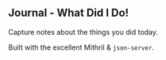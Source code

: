 ## Journal - What Did I Do!

Capture notes about the things you did today.

Built with the excellent Mithril & `json-server`.
